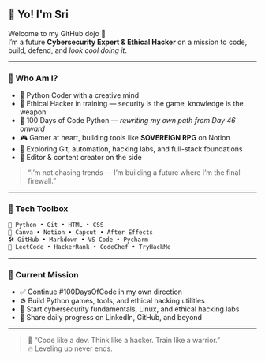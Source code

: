 
## 👋 Yo! I'm Sri

Welcome to my GitHub dojo 👾  
I’m a future **Cybersecurity Expert & Ethical Hacker** on a mission to code, build, defend, and *look cool doing it*.

---

### 🧙 Who Am I?

- 🐍 Python Coder with a creative mind  
- 🧠 Ethical Hacker in training — security is the game, knowledge is the weapon  
- 🧱 100 Days of Code Python — *rewriting my own path from Day 46 onward*  
- 🎮 Gamer at heart, building tools like **SOVEREIGN RPG** on Notion  
- 🔭 Exploring Git, automation, hacking labs, and full-stack foundations  
- 🎥 Editor & content creator on the side

> “I’m not chasing trends — I’m building a future where I’m the final firewall.”

---

### 🧰 Tech Toolbox
```dart
🧠 Python • Git • HTML • CSS
🎨 Canva • Notion • Capcut • After Effects
🛠️ GitHub • Markdown • VS Code • Pycharm
🧪 LeetCode • HackerRank • CodeChef • TryHackMe

```
---

### 📍 Current Mission

- ✅ Continue #100DaysOfCode in my own direction  
- ⚙️ Build Python games, tools, and ethical hacking utilities  
- 🔐 Start cybersecurity fundamentals, Linux, and ethical hacking labs  
- 📜 Share daily progress on LinkedIn, GitHub, and beyond

---

> 💬 “Code like a dev. Think like a hacker. Train like a warrior.”  
> 🔥 Leveling up never ends.


